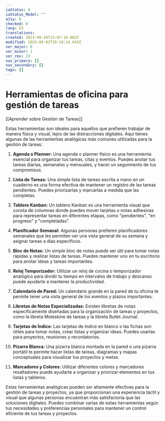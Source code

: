 ```yaml
---
iaStatus: 0
iaStatus_Model: ""
a11y: 0
checked: 0
lang: ES
translations: 
created: 2023-09-18T15:07:10.802Z
modified: 2024-04-03T20:19:14.643Z
ver_major: 0
ver_minor: 1
ver_rev: 23
nav_primary: []
nav_secondary: []
tags: []
---
```

# Herramientas de oficina para gestión de tareas

[[Aprender sobre Gestión de Tareas]]

Estas herramientas son ideales para aquellos que prefieren trabajar de manera física y visual, lejos de las distracciones digitales. Aquí tienes algunas de las herramientas analógicas más comunes utilizadas para la gestión de tareas:

1. **Agenda o Planner:** Una agenda o planner físico es una herramienta esencial para organizar tus tareas, citas y eventos. Puedes anotar tus tareas diarias, semanales y mensuales, y hacer un seguimiento de tus compromisos.
    
2. **Lista de Tareas:** Una simple lista de tareas escrita a mano en un cuaderno es una forma efectiva de mantener un registro de las tareas pendientes. Puedes priorizarlas y marcarlas a medida que las completas.
    
3. **Tablero Kanban:** Un tablero Kanban es una herramienta visual que consta de columnas donde puedes mover tarjetas o notas adhesivas para representar tareas en diferentes etapas, como "pendientes", "en progreso" y "completadas".
    
4. **Planificador Semanal:** Algunas personas prefieren planificadores semanales que les permiten ver una vista general de su semana y asignar tareas a días específicos.
    
5. **Bloc de Notas:** Un simple bloc de notas puede ser útil para tomar notas rápidas y realizar listas de tareas. Puedes mantener uno en tu escritorio para anotar ideas y tareas importantes.
    
6. **Reloj Temporizador:** Utilizar un reloj de cocina o temporizador analógico para dividir tu tiempo en intervalos de trabajo y descanso puede ayudarte a mantener la productividad.
    
7. **Calendario de Pared:** Un calendario grande en la pared de tu oficina te permite tener una vista general de los eventos y plazos importantes.
    
8. **Libretas de Notas Especializadas:** Existen libretas de notas específicamente diseñadas para la organización de tareas y proyectos, como la libreta Moleskine de tareas y la libreta Bullet Journal.
    
9. **Tarjetas de Índice:** Las tarjetas de índice en blanco o las fichas son útiles para tomar notas, crear listas y organizar ideas. Puedes usarlas para proyectos, reuniones y recordatorios.
    
10. **Pizarra Blanca:** Una pizarra blanca montada en la pared o una pizarra portátil te permite hacer listas de tareas, diagramas y mapas conceptuales para visualizar tus proyectos y metas.
    
11. **Marcadores y Colores:** Utilizar diferentes colores y marcadores resaltadores puede ayudarte a organizar y priorizar elementos en tus listas y tableros.
    

Estas herramientas analógicas pueden ser altamente efectivas para la gestión de tareas y proyectos, ya que proporcionan una experiencia táctil y visual que algunas personas encuentran más satisfactoria que las soluciones digitales. Puedes combinar varias de estas herramientas según tus necesidades y preferencias personales para mantener un control eficiente de tus tareas y proyectos.